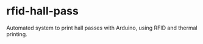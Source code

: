# rfid-hall-pass
Automated system to print hall passes with Arduino, using RFID and thermal printing.
